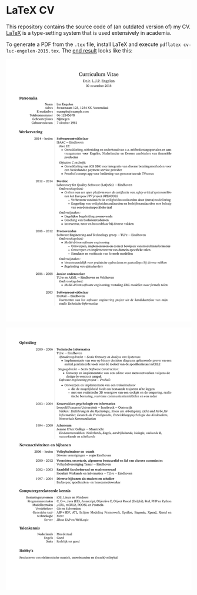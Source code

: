 # LaTeX CV

This repository contains the source code of (an outdated version of) my CV.
[LaTeX](https://www.latex-project.org/) is a type-setting system that is used extensively in academia.

To generate a PDF from the `.tex` file, install LaTeX and execute `pdflatex cv-luc-engelen-2015.tex`.
The [end result](https://github.com/ljpengelen/latex-cv/raw/master/cv-luc-engelen-2015.pdf) looks like this:

![Front](https://github.com/ljpengelen/latex-cv/raw/master/cv-luc-engelen-2015-front.png)

![Back](https://github.com/ljpengelen/latex-cv/raw/master/cv-luc-engelen-2015-back.png)
